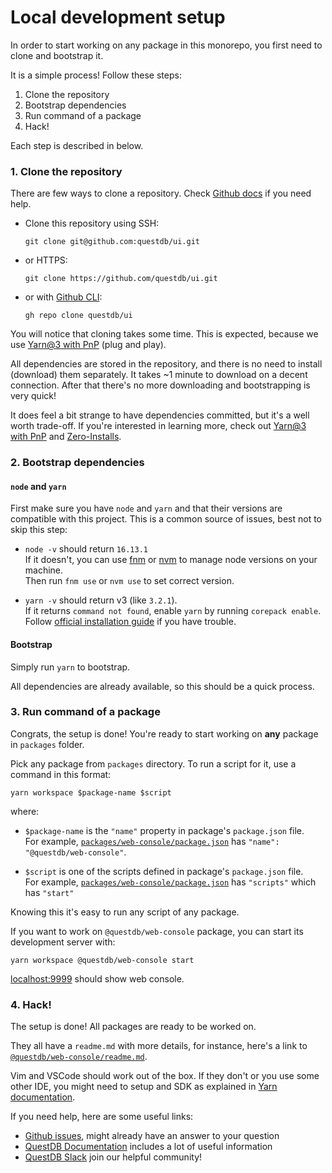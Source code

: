 # Local development setup

In order to start working on any package in this monorepo, you first need to clone and bootstrap it.

It is a simple process! Follow these steps:

1. Clone the repository
2. Bootstrap dependencies
3. Run command of a package
4. Hack!

Each step is described in below.

### 1. Clone the repository

There are few ways to clone a repository. Check [Github docs](https://docs.github.com/en/repositories/creating-and-managing-repositories/cloning-a-repository) if you need help.

* Clone this repository using SSH:
  ```
  git clone git@github.com:questdb/ui.git
  ```

* or HTTPS:
  ```
  git clone https://github.com/questdb/ui.git
  ```

* or with [Github CLI](https://cli.github.com/):
  ```
  gh repo clone questdb/ui
  ```

You will notice that cloning takes some time. This is expected, because we use [Yarn@3 with PnP](https://next.yarnpkg.com/features/pnp) (plug and play).

All dependencies are stored in the repository, and there is no need to install (download) them separately.
It takes ~1 minute to download on a decent connection. After that there's no more downloading and bootstrapping is very quick!

It does feel a bit strange to have dependencies committed, but it's a well worth trade-off. If you're interested in learning more, check out [Yarn@3 with PnP](https://yarnpkg.com/features/pnp) and [Zero-Installs](https://yarnpkg.com/features/zero-installs).

### 2. Bootstrap dependencies


#### `node` and `yarn`

First make sure you have `node` and `yarn` and that their versions are compatible with this project.
This is a common source of issues, best not to skip this step:

* `node -v` should return `16.13.1`\
  If it doesn't, you can use [fnm](https://fnm.vercel.app) or [nvm](https://github.com/nvm-sh/nvm) to manage node versions on your machine.\
  Then run `fnm use` or `nvm use` to set correct version.

* `yarn -v` should return v3 (like `3.2.1`).\
  If it returns `command not found`, enable `yarn` by running `corepack enable`.\
  Follow [official installation guide](https://yarnpkg.com/getting-started/install) if you have trouble.
  
#### Bootstrap

Simply run `yarn` to bootstrap.

All dependencies are already available, so this should be a quick process.

### 3. Run command of a package

Congrats, the setup is done! You're ready to start working on **any** package in `packages` folder.

Pick any package from `packages` directory. To run a script for it, use a command in this format:

```
yarn workspace $package-name $script
```

where:

* `$package-name` is the `"name"` property in package's `package.json` file.\
   For example, [`packages/web-console/package.json`](../packages/web-console/package.json) has `"name": "@questdb/web-console"`.

* `$script` is one of the scripts defined in package's `package.json` file.\
   For example, [`packages/web-console/package.json`](../packages/web-console/package.json) has `"scripts"` which has `"start"`

Knowing this it's easy to run any script of any package.

If you want to work on `@questdb/web-console` package, you can start its development server with:

```
yarn workspace @questdb/web-console start
```

[localhost:9999](http://localhost:9999) should show web console.

### 4. Hack!

The setup is done! All packages are ready to be worked on.

They all have a `readme.md` with more details, for instance, here's a link to [`@questdb/web-console/readme.md`](../packages/web-console/readme.md).

Vim and VSCode should work out of the box. If they don't or you use some
other IDE, you might need to setup and SDK as explained in [Yarn
documentation](https://yarnpkg.com/getting-started/editor-sdks).

If you need help, here are some useful links:

* [Github issues](https://github.com/questdb/ui/issues), might already have an answer to your question
* [QuestDB Documentation](https://questdb.io/docs/) includes a lot of useful information
* [QuestDB Slack](https://slack.questdb.io/) join our helpful community!
